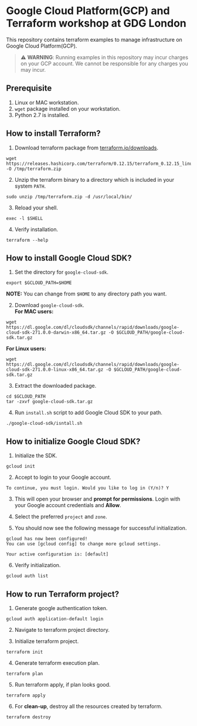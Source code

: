# Google Cloud Platform(GCP) and Terraform workshop at GDG London
This repository contains terraform examples to manage infrastructure on Google Cloud Platform(GCP).

> :warning: **WARNING**:
> Running examples in this repository may incur charges on your GCP account.
> We cannot be responsible for any charges you may incur.


## Prerequisite
1. Linux or MAC workstation.
2. `wget` package installed on your workstation.
3. Python 2.7 is installed.

## How to install Terraform?

1. Download terraform package from [terraform.io/downloads](ttps://terraform.io/downloads.html).
```
wget https://releases.hashicorp.com/terraform/0.12.15/terraform_0.12.15_linux_amd64.zip -O /tmp/terraform.zip
```

2. Unzip the terraform binary to a directory which is included in your system `PATH`.
```
sudo unzip /tmp/terraform.zip -d /usr/local/bin/
```

3. Reload your shell.
```
exec -l $SHELL
```

4. Verify installation.
```
terraform --help
```


## How to install Google Cloud SDK?
1. Set the directory for `google-cloud-sdk`.
```
export $GCLOUD_PATH=$HOME
```
**NOTE:** You can change from `$HOME` to any directory path you want.

2. Download `google-cloud-sdk`.<br>
  **For MAC users:**
```
wget https://dl.google.com/dl/cloudsdk/channels/rapid/downloads/google-cloud-sdk-271.0.0-darwin-x86_64.tar.gz -O $GCLOUD_PATH/google-cloud-sdk.tar.gz
```
  **For Linux users:**
```
wget https://dl.google.com/dl/cloudsdk/channels/rapid/downloads/google-cloud-sdk-271.0.0-linux-x86_64.tar.gz -O $GCLOUD_PATH/google-cloud-sdk.tar.gz
```

3. Extract the downloaded package.
```
cd $GCLOUD_PATH
tar -zxvf google-cloud-sdk.tar.gz
```

4. Run `install.sh` script to add Google Cloud SDK to your path.
```
./google-cloud-sdk/isntall.sh
```

## How to initialize Google Cloud SDK?
1. Initialize the SDK.
```
gcloud init
```

2. Accept to login to your Google account.
```
To continue, you must login. Would you like to log in (Y/n)? Y
```

3. This will open your browser and **prompt for permissions**. Login with your Google account credentials and **Allow**.

4. Select the preferred `project` and `zone`.

5. You should now see the following message for successful initialization.

  ```
  gcloud has now been configured!
  You can use [gcloud config] to change more gcloud settings.

  Your active configuration is: [default]
  ```

6. Verify initialization.
```
gcloud auth list
```

## How to run Terraform project?
1. Generate google authentication token.
```
gcloud auth application-default login
```

2. Navigate to terraform project directory.

3. Initialize terraform project.
```
terraform init
```

4. Generate terraform execution plan.
```
terraform plan
```

5. Run terraform apply, if plan looks good.
```
terraform apply
```

6. For **clean-up**, destroy all the resources created by terraform.
```
terraform destroy
```
